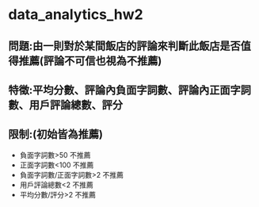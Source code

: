 # data_analytics_hw2

## 問題:由一則對於某間飯店的評論來判斷此飯店是否值得推薦(評論不可信也視為不推薦)

## 特徵:平均分數、評論內負面字詞數、評論內正面字詞數、用戶評論總數、評分

## 限制:(初始皆為推薦)

- 負面字詞數>50 不推薦
- 正面字詞數<100 不推薦
- 負面字詞數/正面字詞數>2 不推薦
- 用戶評論總數<2 不推薦
- 平均分數/評分>2 不推薦

